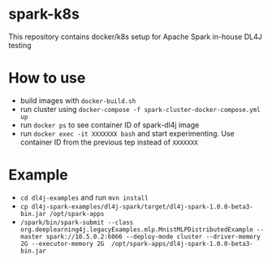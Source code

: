 # spark-k8s
This repository contains docker/k8s setup for Apache Spark in-house DL4J testing

# How to use
- build images with `docker-build.sh`
- run cluster using `docker-compose -f spark-cluster-docker-compose.yml up`
- run `docker ps` to see container ID of spark-dl4j image
- run `docker exec -it XXXXXXX bash` and start experimenting. Use container ID from the previous tep instead of `XXXXXXX`

# Example
- `cd dl4j-examples` and run `mvn install`
- `cp dl4j-spark-examples/dl4j-spark/target/dl4j-spark-1.0.0-beta3-bin.jar /opt/spark-apps`
- `/spark/bin/spark-submit --class org.deeplearning4j.legacyExamples.mlp.MnistMLPDistributedExample --master spark://10.5.0.2:6066 --deploy-mode cluster --driver-memory 2G --executor-memory 2G  /opt/spark-apps/dl4j-spark-1.0.0-beta3-bin.jar`